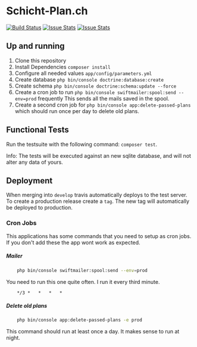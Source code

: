 Schicht-Plan.ch
================
[![Build Status](https://travis-ci.org/janfriedli/akut-shift-planner.svg?branch=develop)](https://travis-ci.org/janfriedli/akut-shift-planner)
[![Issue Stats](http://issuestats.com/github/janfriedli/akut-shift-planner/badge/pr)](http://issuestats.com/github/janfriedli/akut-shift-planner)
[![Issue Stats](http://issuestats.com/github/janfriedli/akut-shift-planner/badge/issue)](http://issuestats.com/github/janfriedli/akut-shift-planner)

## Up and running

1. Clone this repository
2. Install Dependencies `composer install`
3. Configure all needed values `app/config/parameters.yml`
4. Create database `php bin/console doctrine:database:create`
5. Create schema `php bin/console doctrine:schema:update --force`
6. Create a cron job to run `php bin/console swiftmailer:spool:send --env=prod` frequently
This sends all the mails saved in the spool.
7. Create a second cron job for `php bin/console app:delete-passed-plans`
which should run once per day to delete old plans.

## Functional Tests

Run the testsuite with the following command: `composer test`.

Info: The tests will be executed against an new sqlite database, and will not alter any data of yours.

## Deployment
When merging into `develop` travis automatically deploys to the test server.
To create a production release create a `tag`. The new tag will automatically be deployed to production.

### Cron Jobs
This applications has some commands that you need to setup as cron jobs.
If you don't add these the app wont work as expected.

##### Mailer

```bash 
	php bin/console swiftmailer:spool:send --env=prod
```
You need to run this one quite often. I run it every third minute.

```
	*/3	*	*	*	*
```

##### Delete old plans

```bash 
	php bin/console app:delete-passed-plans -e prod
```

This command should run at least once a day. It makes sense to run at night.

